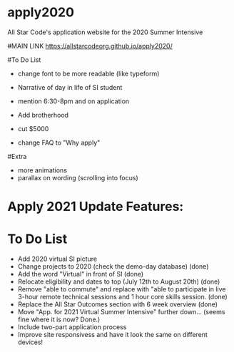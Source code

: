 # apply2020
All Star Code's application website for the 2020 Summer Intensive

#MAIN LINK
https://allstarcodeorg.github.io/apply2020/

#To Do List
- change font to be more readable (like typeform)
<!-- https://www.dyslexiefont.com/en/typeface/ -->
- Narrative of day in life of SI student
- mention 6:30-8pm and on application

- Add brotherhood
- cut $5000
- change FAQ to "Why apply"

#Extra
- more animations
- parallax on wording (scrolling into focus)

# Apply 2021 Update Features:
# To Do List
- Add 2020 virtual SI picture
- Change projects to 2020 (check the demo-day database) (done)
- Add the word "Virtual" in front of SI (done)
- Relocate eligibility and dates to top (July 12th to August 20th) (done)
- Remove "able to commute" and replace with "able to participate in live 3-hour remote technical sessions and 1 hour core skills session. (done)
- Replace the All Star Outcomes section with 6 week overview (done)
- Move "App. for 2021 Virtual Summer Intensive" further down... (seems fine where it is now? Done.)
- Include two-part application process 
- Improve site responsivess and have it look the same on different devices!

